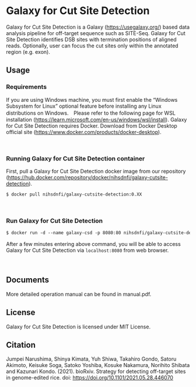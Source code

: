 # Galaxy for Cut Site Detection
Galaxy for Cut Site Detection is a Galaxy (https://usegalaxy.org/) based data analysis pipeline for off-target sequence such as SITE-Seq. 
Galaxy for Cut Site Detection identifies DSB sites with termination positions of aligned reads. 
Optionally, user can focus the cut sites only within the annotated region (e.g. exon).


## Usage
### Requirements
If you are using Windows machine, you must first enable the “Windows Subsystem for Linux” optional feature before installing any Linux distributions on Windows.　Please refer to the following page for WSL installation (https://learn.microsoft.com/en-us/windows/wsl/install).
Galaxy for Cut Site Detection requires Docker. Download from Docker Desktop official site (https://www.docker.com/products/docker-desktop).

<br>

### Running Galaxy for Cut Site Detection container
First, pull a Galaxy for Cut Site Detection docker image from our repository (https://hub.docker.com/repository/docker/nihsdnfi/galaxy-cutsite-detection).
```vb
$ docker pull nihsdnfi/galaxy-cutsite-detection:0.XX
```
<br>

### Run Galaxy for Cut Site Detection  
```vb
$ docker run -d --name galaxy-csd -p 8080:80 nihsdnfi/galaxy-cutsite-detection:0.XX
```
After a few minutes entering above command, you will be able to access Galaxy for Cut Site Detection via ```localhost:8080``` from web browser.

<br>

## Documents
More detailed operation manual can be found in manual.pdf.


## License
Galaxy for Cut Site Detection is licensed under MIT License. 


## Citation
Jumpei Narushima, Shinya Kimata, Yuh Shiwa, Takahiro Gondo, Satoru Akimoto, Keisuke Soga, Satoko Yoshiba, Kosuke Nakamura, Norihito Shibata and Kazunari Kondo. (2021). bioRxiv. Strategy for detecting off-target sites in genome-edited rice. doi: https://doi.org/10.1101/2021.05.28.446070
